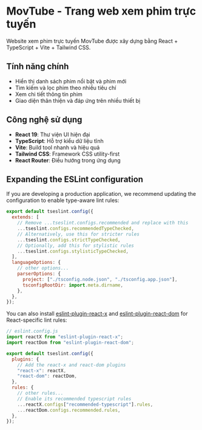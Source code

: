 # MovTube - Trang web xem phim trực tuyến

Website xem phim trực tuyến MovTube được xây dựng bằng React + TypeScript + Vite + Tailwind CSS.

## Tính năng chính

- Hiển thị danh sách phim nổi bật và phim mới
- Tìm kiếm và lọc phim theo nhiều tiêu chí
- Xem chi tiết thông tin phim
- Giao diện thân thiện và đáp ứng trên nhiều thiết bị

## Công nghệ sử dụng

- **React 19**: Thư viện UI hiện đại
- **TypeScript**: Hỗ trợ kiểu dữ liệu tĩnh
- **Vite**: Build tool nhanh và hiệu quả
- **Tailwind CSS**: Framework CSS utility-first
- **React Router**: Điều hướng trong ứng dụng

## Expanding the ESLint configuration

If you are developing a production application, we recommend updating the configuration to enable type-aware lint rules:

```js
export default tseslint.config({
  extends: [
    // Remove ...tseslint.configs.recommended and replace with this
    ...tseslint.configs.recommendedTypeChecked,
    // Alternatively, use this for stricter rules
    ...tseslint.configs.strictTypeChecked,
    // Optionally, add this for stylistic rules
    ...tseslint.configs.stylisticTypeChecked,
  ],
  languageOptions: {
    // other options...
    parserOptions: {
      project: ["./tsconfig.node.json", "./tsconfig.app.json"],
      tsconfigRootDir: import.meta.dirname,
    },
  },
});
```

You can also install [eslint-plugin-react-x](https://github.com/Rel1cx/eslint-react/tree/main/packages/plugins/eslint-plugin-react-x) and [eslint-plugin-react-dom](https://github.com/Rel1cx/eslint-react/tree/main/packages/plugins/eslint-plugin-react-dom) for React-specific lint rules:

```js
// eslint.config.js
import reactX from "eslint-plugin-react-x";
import reactDom from "eslint-plugin-react-dom";

export default tseslint.config({
  plugins: {
    // Add the react-x and react-dom plugins
    "react-x": reactX,
    "react-dom": reactDom,
  },
  rules: {
    // other rules...
    // Enable its recommended typescript rules
    ...reactX.configs["recommended-typescript"].rules,
    ...reactDom.configs.recommended.rules,
  },
});
```
